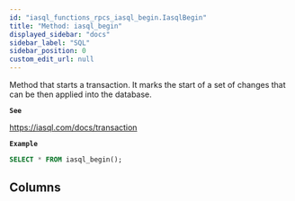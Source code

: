 ```yaml
---
id: "iasql_functions_rpcs_iasql_begin.IasqlBegin"
title: "Method: iasql_begin"
displayed_sidebar: "docs"
sidebar_label: "SQL"
sidebar_position: 0
custom_edit_url: null
---
```


Method that starts a transaction. It marks the start of a set
of changes that can be then applied into the database.

**`See`**

https://iasql.com/docs/transaction

**`Example`**

```sql
SELECT * FROM iasql_begin();
```

## Columns
